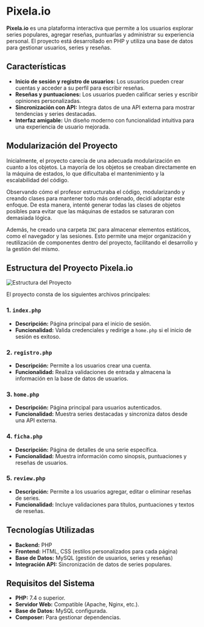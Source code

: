# Pixela.io


**Pixela.io** es una plataforma interactiva que permite a los usuarios explorar series populares, agregar reseñas, puntuarlas y administrar su experiencia personal. El proyecto está desarrollado en PHP y utiliza una base de datos para gestionar usuarios, series y reseñas.

## Características

- **Inicio de sesión y registro de usuarios:** Los usuarios pueden crear cuentas y acceder a su perfil para escribir reseñas.
- **Reseñas y puntuaciones:** Los usuarios pueden calificar series y escribir opiniones personalizadas.
- **Sincronización con API:** Integra datos de una API externa para mostrar tendencias y series destacadas.
- **Interfaz amigable:** Un diseño moderno con funcionalidad intuitiva para una experiencia de usuario mejorada.

## Modularización del Proyecto

Inicialmente, el proyecto carecía de una adecuada modularización en cuanto a los objetos. La mayoría de los objetos se creaban directamente en la máquina de estados, lo que dificultaba el mantenimiento y la escalabilidad del código.

Observando cómo el profesor estructuraba el código, modularizando y creando clases para mantener todo más ordenado, decidí adoptar este enfoque. De esta manera, intenté generar todas las clases de objetos posibles para evitar que las máquinas de estados se saturaran con demasiada lógica.

Además, he creado una carpeta `INC` para almacenar elementos estáticos, como el navegador y las sesiones. Esto permite una mejor organización y reutilización de componentes dentro del proyecto, facilitando el desarrollo y la gestión del mismo.

## Estructura del Proyecto Pixela.io

![Estructura del Proyecto](https://github.com/user-attachments/assets/ec19e8c4-2831-4bd6-b2e2-54a219b81a8d)

El proyecto consta de los siguientes archivos principales:

### 1. `index.php`
- **Descripción:** Página principal para el inicio de sesión.
- **Funcionalidad:** Valida credenciales y redirige a `home.php` si el inicio de sesión es exitoso.

### 2. `registro.php`
- **Descripción:** Permite a los usuarios crear una cuenta.
- **Funcionalidad:** Realiza validaciones de entrada y almacena la información en la base de datos de usuarios.

### 3. `home.php`
- **Descripción:** Página principal para usuarios autenticados.
- **Funcionalidad:** Muestra series destacadas y sincroniza datos desde una API externa.

### 4. `ficha.php`
- **Descripción:** Página de detalles de una serie específica.
- **Funcionalidad:** Muestra información como sinopsis, puntuaciones y reseñas de usuarios.

### 5. `review.php`
- **Descripción:** Permite a los usuarios agregar, editar o eliminar reseñas de series.
- **Funcionalidad:** Incluye validaciones para títulos, puntuaciones y textos de reseñas.

## Tecnologías Utilizadas

- **Backend:** PHP
- **Frontend:** HTML, CSS (estilos personalizados para cada página)
- **Base de Datos:** MySQL (gestión de usuarios, series y reseñas)
- **Integración API:** Sincronización de datos de series populares.

## Requisitos del Sistema

- **PHP:** 7.4 o superior.
- **Servidor Web:** Compatible (Apache, Nginx, etc.).
- **Base de Datos:** MySQL configurada.
- **Composer:** Para gestionar dependencias.


